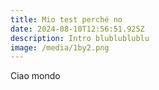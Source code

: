 ```yaml
---
title: Mio test perché no
date: 2024-08-10T12:56:51.925Z
description: Intro blublublublu
image: /media/1by2.png
---
```

Ciao mondo